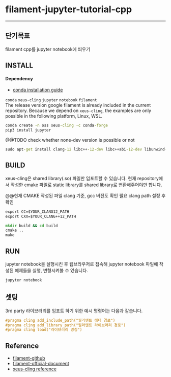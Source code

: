 # filament-jupyter-tutorial-cpp

----------------------------
## 단기목표
filament cpp를 jupyter notebook에 띄우기

## INSTALL
#### Dependency

- [conda installation guide](https://docs.conda.io/projects/conda/en/latest/user-guide/install/index.html)

`conda` `xeus-cling` `jupyter` `notebook` `filament` <br>
The release version google filament is already included in the current repository. 
Because we depend on `xeus-cling`, the examples are only possible in the following platform, Linux, WSL.

```cmd
conda create -n oss xeus-cling -c conda-forge
pip3 install jupyter
```

@@TODO check whether none-dev version is possible or not
```cmd
sudo apt-get install clang-12 libc++-12-dev libc++abi-12-dev libunwind-dev
```

## BUILD
xeus-cling은 shared library(.so) 파일만 임포트할 수 있습니다. 현재 repository에서 작성한 cmake 파일로 static library를 shared library로 변환해주어야만 합니다.

@@현재 CMAKE 작성된 파일 clang 기준, gcc 버전도 확인 필요
clang path 설정 후 확인
```cmd
export CC=$YOUR_CLANG12_PATH
export CXX=$YOUR_CLANG++12_PATH
```

```cmd
mkdir build && cd build
cmake ..
make
```

## RUN
jupyter notebook을 실행시킨 후 웹브라우저로 접속해 jupyter notebook 파일에 작성된 예제들을 실행, 변형시켜볼 수 있습니다.

```cmd
jupyter notebook
```

## 셋팅
3rd party 라이브러리를 임포트 하기 위한 예시 명령어는 다음과 같습니다.

```cxx
#pragma cling add_include_path("필라멘트 헤더 경로")
#pragma cling add_library_path("필라멘트 라이브러리 경로")
#pragma cling load("라이브러리 명칭")
```

## Reference
- [filament-github](https://github.com/google/filament)
- [filament-official-document](https://google.github.io/filament/)
- [xeus-cling reference](https://github.com/jupyter-xeus/xeus-cling)